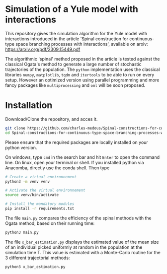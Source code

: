 # Simulation of a Yule model with interactions

This repository gives the simulation algorithm for the 
Yule model with interactions introduced in the article
'Spinal construction for continuous-type space branching
processes with interactions', available on arxiv:
https://arxiv.org/pdf/2309.15449.pdf


The algorithmic 'spinal' method proposed in the article is
tested against the classical Ogata's method to generate a
large number of stochastic trajectories of the population. 
The `python` implementation uses the classical libraries
`numpy`, `matplotlib`, `tqdm` and `itertools` to be able 
to run on every setup. However an optimized version using 
parallel programming and more fancy packages like 
`multiprocessing` and `oml` will be soon proposed.

# Installation

Download/Clone the repository, and acces it.

```sh
git clone https://github.com/charles-medous/Spinal-constructions-for-continuous-type-space-branching-processes-with-interactions.git
cd Spinal-constructions-for-continuous-type-space-branching-processes-with-interactions

```

Please ensure that the required packages are locally 
installed on your python version.

On windows, type `cmd` in the search bar and hit `Enter`
to open the command line. On linux, open your terminal or
shell. If you installed python via Anacomba, directly 
use the conda shell. Then type

```sh
# Create a virtual environnement
python3 -m venv venv

# Activate the virtual environnement
source venv/bin/activate

# Install the mandatory modules
pip install -r requirements.txt
```

The file `main.py` compares the efficiency of the spinal 
methods with the Ogata method, based on their running
time:
```sh
python3 main.py
```
The file `x_bar_estimation.py` displays the estimated 
value of the mean size of an individual picked uniformly
at random in the population at the simulation time T.
This value is estimated with a Monte-Carlo routine for 
the 3 different trajectorial methods:
```sh
python3 x_bar_estimation.py
```
